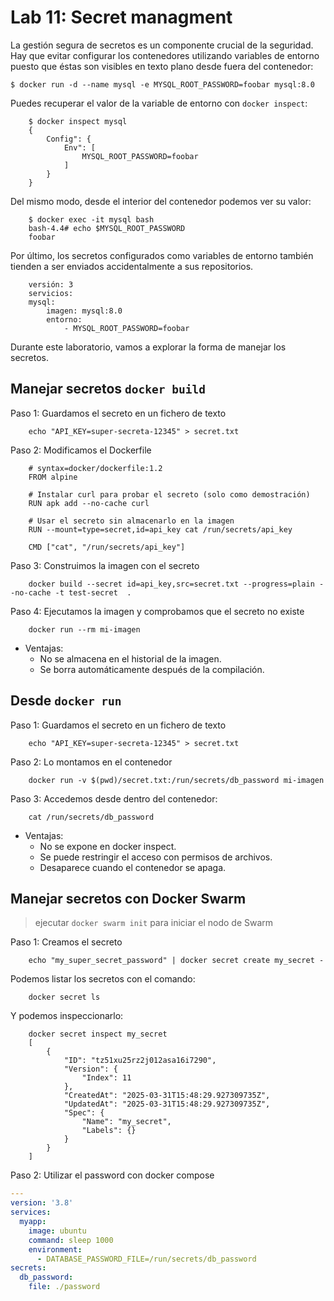 # Lab 11: Secret managment

La gestión segura de secretos es un componente crucial de la seguridad. Hay que evitar configurar los contenedores utilizando variables de entorno puesto que éstas son visibles en texto plano desde fuera del contenedor:

```
$ docker run -d --name mysql -e MYSQL_ROOT_PASSWORD=foobar mysql:8.0
````

Puedes recuperar el valor de la variable de entorno con `docker inspect`:

        $ docker inspect mysql
        {
            Config": {
                Env": [
                    MYSQL_ROOT_PASSWORD=foobar
                ]
            }
        }

Del mismo modo, desde el interior del contenedor podemos ver su valor:

        $ docker exec -it mysql bash
        bash-4.4# echo $MYSQL_ROOT_PASSWORD
        foobar

Por último, los secretos configurados como variables de entorno también tienden a ser enviados accidentalmente a sus repositorios.

        versión: 3
        servicios:
        mysql:
            imagen: mysql:8.0
            entorno:
                - MYSQL_ROOT_PASSWORD=foobar

Durante este laboratorio, vamos a explorar la forma de manejar los secretos.

## Manejar secretos `docker build`

Paso 1: Guardamos el secreto en un fichero de texto

        echo "API_KEY=super-secreta-12345" > secret.txt

Paso 2: Modificamos el Dockerfile

        # syntax=docker/dockerfile:1.2
        FROM alpine

        # Instalar curl para probar el secreto (solo como demostración)
        RUN apk add --no-cache curl

        # Usar el secreto sin almacenarlo en la imagen
        RUN --mount=type=secret,id=api_key cat /run/secrets/api_key

        CMD ["cat", "/run/secrets/api_key"]

Paso 3: Construimos la imagen con el secreto

        docker build --secret id=api_key,src=secret.txt --progress=plain --no-cache -t test-secret  .


Paso 4: Ejecutamos la imagen y comprobamos que el secreto no existe

        docker run --rm mi-imagen

- Ventajas:
    - No se almacena en el historial de la imagen.
    - Se borra automáticamente después de la compilación.


## Desde `docker run`

Paso 1: Guardamos el secreto en un fichero de texto

        echo "API_KEY=super-secreta-12345" > secret.txt

Paso 2: Lo montamos en el contenedor

        docker run -v $(pwd)/secret.txt:/run/secrets/db_password mi-imagen

Paso 3: Accedemos desde dentro del contenedor:

        cat /run/secrets/db_password

- Ventajas:
    - No se expone en docker inspect.
    - Se puede restringir el acceso con permisos de archivos.
    - Desaparece cuando el contenedor se apaga.


## Manejar secretos con Docker Swarm

> ejecutar `docker swarm init` para iniciar el nodo de Swarm

Paso 1: Creamos el secreto

        echo "my_super_secret_password" | docker secret create my_secret -

Podemos listar los secretos con el comando:

        docker secret ls

Y podemos inspeccionarlo:

        docker secret inspect my_secret
        [
            {
                "ID": "tz51xu25rz2j012asa16i7290",
                "Version": {
                    "Index": 11
                },
                "CreatedAt": "2025-03-31T15:48:29.927309735Z",
                "UpdatedAt": "2025-03-31T15:48:29.927309735Z",
                "Spec": {
                    "Name": "my_secret",
                    "Labels": {}
                }
            }
        ]
Paso 2: Utilizar el password con docker compose

```yaml
---
version: '3.8'
services:
  myapp:
    image: ubuntu
    command: sleep 1000
    environment:
      - DATABASE_PASSWORD_FILE=/run/secrets/db_password
secrets:
  db_password:
    file: ./password
```